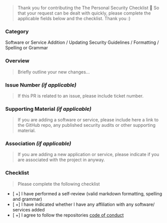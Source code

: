 
> Thank you for contributing the The Personal Security Checklist 🙌
> So that your request can be dealt with quickly, please complete the applicable fields below and the checklist. Thank you :)

### Category
Software or Service Addition / Updating Security Guidelines / Formatting / Spelling or Grammar 

### Overview
> Briefly outline your new changes...

### Issue Number _(if applicable)_
> If this PR is related to an issue, please include ticket number.

### Supporting Material _(if applicable)_
> If you are adding a software or service, please include here a link to the GitHub repo, any published security audits or other supporting material.

### Association _(if applicable)_
> If you are adding a new application or service, please indicate if you are associated with the project in anyway.

### Checklist
> Please complete the following checklist

- [ +] I have performed a self-review (valid markdown formatting, spelling and grammar)
- [ +] I have indicated whether I have any affiliation with any software/ services added  
- [ +] I agree to follow the repositories [code of conduct](/.github/CODE_OF_CONDUCT.md)
